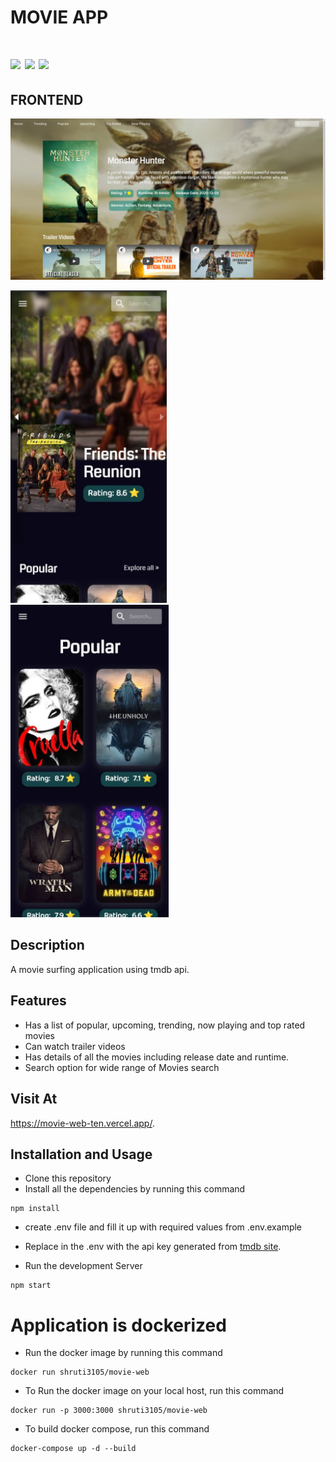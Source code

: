 # MOVIE APP
# <img src="https://img.shields.io/badge/React-20232A?style=for-the-badge&logo=react&logoColor=61DAFB"></img> <img src="https://img.shields.io/badge/HTML-239120?style=for-the-badge&logo=html5&logoColor=white"></img> <img src="https://img.shields.io/badge/CSS-239120?&style=for-the-badge&logo=css3&logoColor=white"></img>

## FRONTEND

<img alt="ui" src="public/ui1.png">
<p>
<img alt="ui1" src="public/ui2.jpeg" height= "500">                                    
 <img alt="ui2" src="public/ui3.jpeg" height="500"></p>

## Description

A movie surfing application using tmdb api.

## Features

- Has a list of popular, upcoming, trending, now playing and top rated movies
- Can watch trailer videos
- Has details of all the movies including release date and runtime.
- Search option for wide range of Movies search

## Visit At

https://movie-web-ten.vercel.app/.

## Installation and Usage

- Clone this repository
- Install all the dependencies by running this command

```
npm install
```

- create .env file and fill it up with required values from .env.example

- Replace <Enter your api key here> in the .env with the api key generated from [tmdb site](https://www.themoviedb.org/settings/apis).

- Run the development Server

```
npm start
```

# Application is dockerized

- Run the docker image by running this command

```
docker run shruti3105/movie-web
```

- To Run the docker image on your local host, run this command

```
docker run -p 3000:3000 shruti3105/movie-web
```

- To build docker compose, run this command

```
docker-compose up -d --build
```
